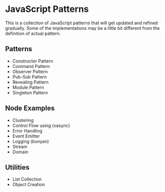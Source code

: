 JavaScript Patterns
===================
This is a collection of JavaScript patterns that will get updated and refined gradually.
Some of the implementations may be a little bit different from the definition of actual pattern.

Patterns
-------------------
* Constructor Pattern
* Command Pattern
* Observer Pattern
* Pub-Sub Pattern
* Revealing Pattern
* Module Pattern
* Singleton Pattern

Node Examples
--------------------
* Clustering
* Control Flow using (vasync)
* Error Handling
* Event Emitter
* Logging (bunyan)
* Stream
* Domain


Utilities
--------------------
* List Collection
* Object Creation
